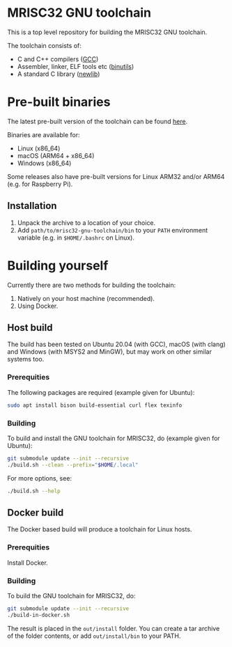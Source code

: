 # MRISC32 GNU toolchain

This is a top level repository for building the MRISC32 GNU toolchain.

The toolchain consists of:

* C and C++ compilers ([GCC](https://gcc.gnu.org/))
* Assembler, linker, ELF tools etc ([binutils](https://www.gnu.org/software/binutils/))
* A standard C library ([newlib](https://sourceware.org/newlib/))

# Pre-built binaries

The latest pre-built version of the toolchain can be found [here](https://github.com/mrisc32/mrisc32-gnu-toolchain/releases/latest).

Binaries are available for:

* Linux (x86_64)
* macOS (ARM64 + x86_64)
* Windows (x86_64)

Some releases also have pre-built versions for Linux ARM32 and/or ARM64 (e.g. for Raspberry Pi).

## Installation

1. Unpack the archive to a location of your choice.
2. Add `path/to/mrisc32-gnu-toolchain/bin` to your `PATH` environment variable (e.g. in `$HOME/.bashrc` on Linux).

# Building yourself

Currently there are two methods for building the toolchain:

1. Natively on your host machine (recommended).
2. Using Docker.

## Host build

The build has been tested on Ubuntu 20.04 (with GCC), macOS (with clang) and Windows (with MSYS2 and MinGW), but may work on other similar systems too.

### Prerequities

The following packages are required (example given for Ubuntu):

```bash
sudo apt install bison build-essential curl flex texinfo
```

### Building

To build and install the GNU toolchain for MRISC32, do (example given for Ubuntu):

```bash
git submodule update --init --recursive
./build.sh --clean --prefix="$HOME/.local"
```

For more options, see:

```bash
./build.sh --help
```

## Docker build

The Docker based build will produce a toolchain for Linux hosts.

### Prerequities

Install Docker.

### Building

To build the GNU toolchain for MRISC32, do:

```bash
git submodule update --init --recursive
./build-in-docker.sh
```

The result is placed in the `out/install` folder. You can create a tar archive of the folder contents, or add `out/install/bin` to your PATH.
